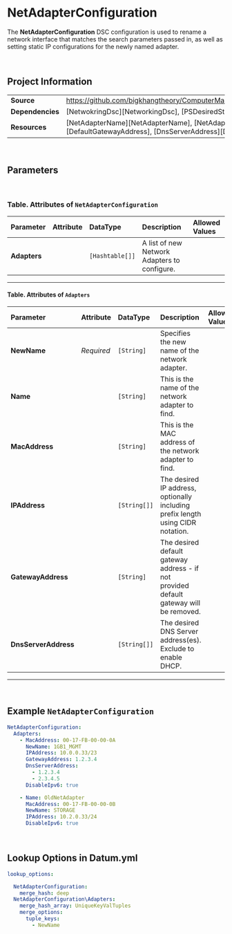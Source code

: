 # NetAdapterConfiguration

The **NetAdapterConfiguration** DSC configuration is used to rename a network interface that matches the search parameters passed in, as well as setting static IP configurations for the newly named adapter.

<br />

## Project Information

|                  |                                                                                                                                                                                    |
| ---------------- | ---------------------------------------------------------------------------------------------------------------------------------------------------------------------------------- |
| **Source**       | https://github.com/bigkhangtheory/ComputerManagementTasks/tree/master/ComputerManagementTasks/DscResources/NetAdapterConfiguration                                                 |
| **Dependencies** | [NetwokringDsc][NetworkingDsc], [PSDesiredStateConfiguration][PSDesiredStateConfiguration]                                                                                         |
| **Resources**    | [NetAdapterName][NetAdapterName], [NetAdapterState][NetAdapterState], [IPAddress][IPAddress], [DefaultGatewayAddress][DefaultGatewayAddress], [DnsServerAddress][DnsServerAddress] |

<br />

## Parameters

<br />

### Table. Attributes of `NetAdapterConfiguration`

| Parameter    | Attribute | DataType        | Description                                  | Allowed Values |
| :----------- | :-------- | :-------------- | :------------------------------------------- | :------------- |
| **Adapters** |           | `[Hashtable[]]` | A list of new Network Adapters to configure. |                |

---

#### Table. Attributes of `Adapters`

| Parameter            | Attribute  | DataType     | Description                                                                            | Allowed Values |
| :------------------- | :--------- | :----------- | :------------------------------------------------------------------------------------- | :------------- |
| **NewName**          | *Required* | `[String]`   | Specifies the new name of the network adapter.                                         |                |
| **Name**             |            | `[String]`   | This is the name of the network adapter to find.                                       |                |
| **MacAddress**       |            | `[String]`   | This is the MAC address of the network adapter to find.                                |                |
| **IPAddress**        |            | `[String[]]` | The desired IP address, optionally including prefix length using CIDR notation.        |                |
| **GatewayAddress**   |            | `[String]`   | The desired default gateway address - if not provided default gateway will be removed. |                |
| **DnsServerAddress** |            | `[String[]]` | The desired DNS Server address(es). Exclude to enable DHCP.                            |                |

---

<br />

## Example `NetAdapterConfiguration`

```yaml
NetAdapterConfiguration:
  Adapters:
    - MacAddress: 00-17-FB-00-00-0A
      NewName: 1GB1_MGMT
      IPAddress: 10.0.0.33/23
      GatewayAddress: 1.2.3.4
      DnsServerAddress:
        - 1.2.3.4
        - 2.3.4.5
      DisableIpv6: true

    - Name: OldNetAdapter
      MacAddress: 00-17-FB-00-00-0B
      NewName: STORAGE
      IPAddress: 10.2.0.33/24
      DisableIpv6: true

```

<br />

## Lookup Options in Datum.yml

```yaml
lookup_options:

  NetAdapterConfiguration:
    merge_hash: deep
  NetAdapterConfiguration\Adapters:
    merge_hash_array: UniqueKeyValTuples
    merge_options:
      tuple_keys:
        - NewName
```

<br />

[AccessControlDsc]: https://github.com/mcollera/AccessControlDsc
[Chocolatey]: https://github.com/gaelcolas/Chocolatey
[ComputerManagementDsc]: https://github.com/dsccommunity/ComputerManagementDsc
[xPSDesiredStateConfiguration]: https://github.com/dsccommunity/xPSDesiredStateConfiguration

[AccessControlResourceHelper]: https://github.com/mcollera/AccessControlDsc
[ActiveDirectoryAccessEntry]: https://github.com/mcollera/AccessControlDsc
[ActiveDirectoryAuditRuleEntry]: https://github.com/mcollera/AccessControlDsc
[FileSystemAuditRuleEntry]: https://github.com/mcollera/AccessControlDsc
[NTFSAccessEntry]: https://github.com/mcollera/AccessControlDsc
[RegistryAccessEntry]: https://github.com/mcollera/AccessControlDsc

[ChocolateyFeature]: https://github.com/gaelcolas/Chocolatey
[ChocolateyPackage]: https://github.com/gaelcolas/Chocolatey
[ChocolateyPin]: https://github.com/gaelcolas/Chocolatey
[ChocolateySetting]: https://github.com/gaelcolas/Chocolatey
[ChocolateySoftware]: https://github.com/gaelcolas/Chocolatey
[ChocolateySource]: https://github.com/gaelcolas/Chocolatey

[Computer]: https://github.com/dsccommunity/ComputerManagementDsc/wiki/Computer
[IEEnhancedSecurityConfiguration]: https://github.com/dsccommunity/ComputerManagementDsc/wiki/IEEnhancedSecurityConfiguration
[OfflineDomainJoin]: https://github.com/dsccommunity/ComputerManagementDsc/wiki/OfflineDomainJoin
[PendingReboot]: https://github.com/dsccommunity/ComputerManagementDsc/wiki/PendingReboot
[PowerPlan]: https://github.com/dsccommunity/ComputerManagementDsc/wiki/PowerPlan
[PowerShellExecutionPolicy]: https://github.com/dsccommunity/ComputerManagementDsc/wiki/PowerShellExecutionPolicy
[RemoteDesktopAdmin]: https://github.com/dsccommunity/ComputerManagementDsc/wiki/RemoteDesktopAdmin
[ScheduledTask]: https://github.com/dsccommunity/ComputerManagementDsc/wiki/ScheduledTask
[SmbServerConfiguration]: https://github.com/dsccommunity/ComputerManagementDsc/wiki/SmbServerConfiguration
[SmbShare]: https://github.com/dsccommunity/ComputerManagementDsc/wiki/SmbShare
[SystemLocale]: https://github.com/dsccommunity/ComputerManagementDsc/wiki/SystemLocale
[TimeZone]: https://github.com/dsccommunity/ComputerManagementDsc/wiki/TimeZone
[UserAccountControl]: https://github.com/dsccommunity/ComputerManagementDsc/wiki/UserAccountControl
[VirtualMemory]: https://github.com/dsccommunity/ComputerManagementDsc/wiki/VirtualMemory
[WindowsCapability]: https://github.com/dsccommunity/ComputerManagementDsc/wiki/WindowsCapability
[WindowsEventLog]: https://github.com/dsccommunity/ComputerManagementDsc/wiki/WindowsEventLog
[xWindowsFeature]: https://github.com/dsccommunity/xPSDesiredStateConfiguration
